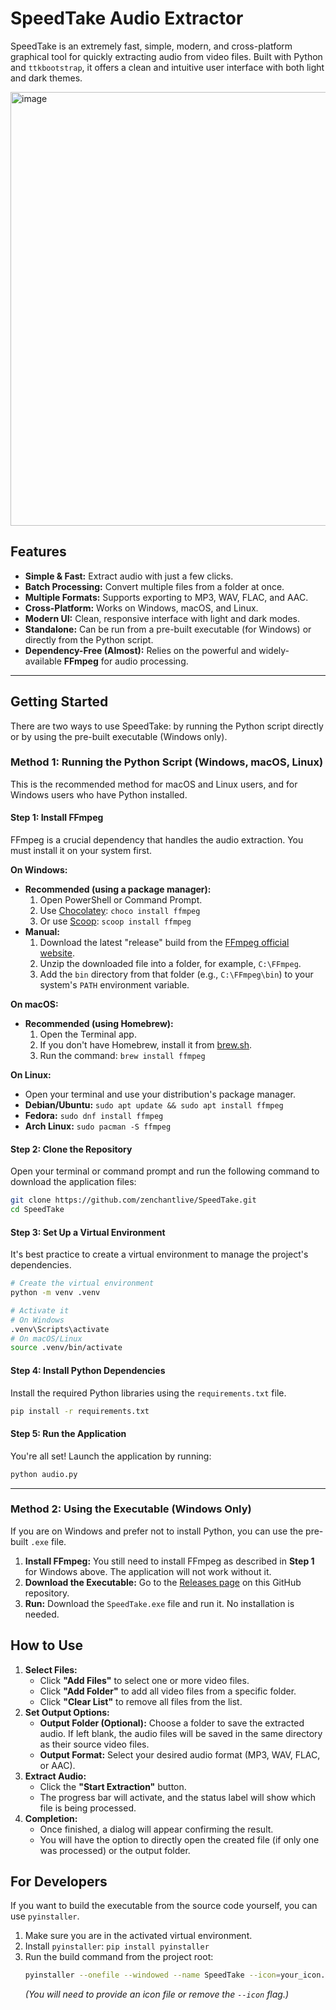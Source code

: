 # SpeedTake Audio Extractor

SpeedTake is an extremely fast, simple, modern, and cross-platform graphical tool for quickly extracting audio from video files. Built with Python and `ttkbootstrap`, it offers a clean and intuitive user interface with both light and dark themes.

<img width="702" height="694" alt="image" src="https://github.com/user-attachments/assets/bed63019-ac99-4b0f-a5bc-489654f5ee28" />
 <!-- Replace with an actual screenshot URL -->

## Features

- **Simple & Fast:** Extract audio with just a few clicks.
- **Batch Processing:** Convert multiple files from a folder at once.
- **Multiple Formats:** Supports exporting to MP3, WAV, FLAC, and AAC.
- **Cross-Platform:** Works on Windows, macOS, and Linux.
- **Modern UI:** Clean, responsive interface with light and dark modes.
- **Standalone:** Can be run from a pre-built executable (for Windows) or directly from the Python script.
- **Dependency-Free (Almost):** Relies on the powerful and widely-available **FFmpeg** for audio processing.

---

## Getting Started

There are two ways to use SpeedTake: by running the Python script directly or by using the pre-built executable (Windows only).

### Method 1: Running the Python Script (Windows, macOS, Linux)

This is the recommended method for macOS and Linux users, and for Windows users who have Python installed.

#### **Step 1: Install FFmpeg**

FFmpeg is a crucial dependency that handles the audio extraction. You must install it on your system first.

**On Windows:**
- **Recommended (using a package manager):**
  1. Open PowerShell or Command Prompt.
  2. Use [Chocolatey](https://chocolatey.org/install): `choco install ffmpeg`
  3. Or use [Scoop](https://scoop.sh/): `scoop install ffmpeg`
- **Manual:**
  1. Download the latest "release" build from the [FFmpeg official website](https://ffmpeg.org/download.html).
  2. Unzip the downloaded file into a folder, for example, `C:\FFmpeg`.
  3. Add the `bin` directory from that folder (e.g., `C:\FFmpeg\bin`) to your system's `PATH` environment variable.

**On macOS:**
- **Recommended (using Homebrew):**
  1. Open the Terminal app.
  2. If you don't have Homebrew, install it from [brew.sh](https://brew.sh/).
  3. Run the command: `brew install ffmpeg`

**On Linux:**
- Open your terminal and use your distribution's package manager.
- **Debian/Ubuntu:** `sudo apt update && sudo apt install ffmpeg`
- **Fedora:** `sudo dnf install ffmpeg`
- **Arch Linux:** `sudo pacman -S ffmpeg`

#### **Step 2: Clone the Repository**

Open your terminal or command prompt and run the following command to download the application files:
```bash
git clone https://github.com/zenchantlive/SpeedTake.git
cd SpeedTake
```

#### **Step 3: Set Up a Virtual Environment**

It's best practice to create a virtual environment to manage the project's dependencies.

```bash
# Create the virtual environment
python -m venv .venv

# Activate it
# On Windows
.venv\Scripts\activate
# On macOS/Linux
source .venv/bin/activate
```

#### **Step 4: Install Python Dependencies**

Install the required Python libraries using the `requirements.txt` file.

```bash
pip install -r requirements.txt
```

#### **Step 5: Run the Application**

You're all set! Launch the application by running:
```bash
python audio.py
```

---

### Method 2: Using the Executable (Windows Only)

If you are on Windows and prefer not to install Python, you can use the pre-built `.exe` file.

1.  **Install FFmpeg:** You still need to install FFmpeg as described in **Step 1** for Windows above. The application will not work without it.
2.  **Download the Executable:** Go to the [Releases page](https://github.com/zenchantlive/SpeedTake/releases) on this GitHub repository.
3.  **Run:** Download the `SpeedTake.exe` file and run it. No installation is needed.

## How to Use

1.  **Select Files:**
    - Click **"Add Files"** to select one or more video files.
    - Click **"Add Folder"** to add all video files from a specific folder.
    - Click **"Clear List"** to remove all files from the list.
2.  **Set Output Options:**
    - **Output Folder (Optional):** Choose a folder to save the extracted audio. If left blank, the audio files will be saved in the same directory as their source video files.
    - **Output Format:** Select your desired audio format (MP3, WAV, FLAC, or AAC).
3.  **Extract Audio:**
    - Click the **"Start Extraction"** button.
    - The progress bar will activate, and the status label will show which file is being processed.
4.  **Completion:**
    - Once finished, a dialog will appear confirming the result.
    - You will have the option to directly open the created file (if only one was processed) or the output folder.

## For Developers

If you want to build the executable from the source code yourself, you can use `pyinstaller`.

1.  Make sure you are in the activated virtual environment.
2.  Install `pyinstaller`: `pip install pyinstaller`
3.  Run the build command from the project root:
    ```bash
    pyinstaller --onefile --windowed --name SpeedTake --icon=your_icon.ico audio.py
    ```
    *(You will need to provide an icon file or remove the `--icon` flag.)*
